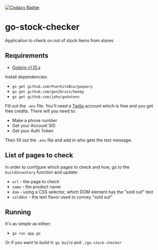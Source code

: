[![Codacy Badge](https://api.codacy.com/project/badge/Grade/869ce453b78444b79ac627ade97d5eb0)](https://www.codacy.com/app/ryanbenson/go-stock-checker?utm_source=github.com&amp;utm_medium=referral&amp;utm_content=ryanbenson/go-stock-checker&amp;utm_campaign=Badge_Grade)

# go-stock-checker
Application to check on out of stock items from stores

## Requirements
* [Golang v1.10.x](https://golang.org/)

Install dependencies:
* `go get github.com/PuerkitoBio/goquery`
* `go get github.com/gen2brain/beeep`
* `go get github.com/joho/godotenv`

Fill out the `.env` file. You'll need a [Twilio](https://www.twilio.com/) account
which is free and you get free credits. There will you need to:
* Make a phone number
* Get your Account SID
* Get your Auth Token

Then fill out the `.env` file and add in who gets the text message.

## List of pages to check
In order to configure which pages to check and how, go to the `buildInventory`
function and update:
* `url` - the page to check`
* `name` - the product name
* `dom` - using a CSS selector, which DOM element has the "sold out" text
* `soldOut` - the text flavor used to convey "sold out"

## Running
It's as simple as either:
* `go run app.go`

Or if you want to build it: `go build` and `./go-stock-checker`
